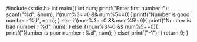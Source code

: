 #include<stdio.h>
int main(){
    int num;
    printf("Enter first number :");
    scanf("%d", &num);
    if(num%3==0 && num%5==0){
        printf("Number is good number : %d", num);
    }
    else if(num%3==0 && num%5!=0){
        printf("Number is bad number : %d", num);
    }
    else if(num%3!=0 && num%5==0){
        printf("Number is poor number : %d", num);
    }
    else{
        printf("-1");
    }
    return 0;
}
